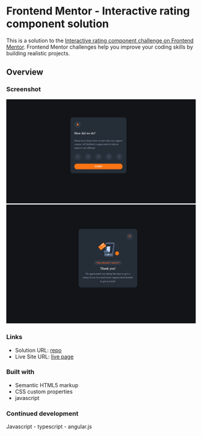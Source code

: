 # Frontend Mentor - Interactive rating component solution

This is a solution to the [Interactive rating component challenge on Frontend Mentor](https://www.frontendmentor.io/challenges/interactive-rating-component-koxpeBUmI). Frontend Mentor challenges help you improve your coding skills by building realistic projects.

## Overview

### Screenshot

![](./screenshot.PNG)
![](./screenshot2.PNG)

### Links

- Solution URL: [repo](https://github.com/youssefa111/qr-component-challenge)
- Live Site URL: [live page](https://youssefa111.github.io/qr-component-challenge/)

### Built with

- Semantic HTML5 markup
- CSS custom properties
- javascript

### Continued development

Javascript - typescript - angular.js
